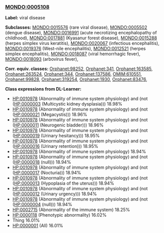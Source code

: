 
### [MONDO:0005108](http://purl.obolibrary.org/obo/MONDO_0005108)
**Label:** viral disease

**Subclasses:** [MONDO:0015576](http://purl.obolibrary.org/obo/MONDO_0015576) (rare viral disease), [MONDO:0005502](http://purl.obolibrary.org/obo/MONDO_0005502) (dengue disease), [MONDO:0016991](http://purl.obolibrary.org/obo/MONDO_0016991) (acute necrotizing encephalopathy of childhood), [MONDO:0017881](http://purl.obolibrary.org/obo/MONDO_0017881) (Kyasanur forest disease), [MONDO:0015288](http://purl.obolibrary.org/obo/MONDO_0015288) (herpes simplex virus keratitis), [MONDO:0020067](http://purl.obolibrary.org/obo/MONDO_0020067) (infectious encephalitis), [MONDO:0019376](http://purl.obolibrary.org/obo/MONDO_0019376) (West-nile encephalitis), [MONDO:0012521](http://purl.obolibrary.org/obo/MONDO_0012521) (herpes simplex encephalitis), [MONDO:0018087](http://purl.obolibrary.org/obo/MONDO_0018087) (viral hemorrhagic fever), [MONDO:0018093](http://purl.obolibrary.org/obo/MONDO_0018093) (arbovirus fever), 

**Corr. equiv. classes:** [Orphanet:98252](http://www.orpha.net/ORDO/Orphanet_98252), [Orphanet:341](http://www.orpha.net/ORDO/Orphanet_341), [Orphanet:163585](http://www.orpha.net/ORDO/Orphanet_163585), [Orphanet:263524](http://www.orpha.net/ORDO/Orphanet_263524), [Orphanet:344](http://www.orpha.net/ORDO/Orphanet_344), [Orphanet:137586](http://www.orpha.net/ORDO/Orphanet_137586), [OMIM:610551](http://purl.obolibrary.org/obo/OMIM_610551), [Orphanet:99828](http://www.orpha.net/ORDO/Orphanet_99828), [Orphanet:319254](http://www.orpha.net/ORDO/Orphanet_319254), [Orphanet:1930](http://www.orpha.net/ORDO/Orphanet_1930), [Orphanet:83476](http://www.orpha.net/ORDO/Orphanet_83476), 

**Class expressions from DL-Learner:**

- [HP:0010978](http://purl.obolibrary.org/obo/HP_0010978) (Abnormality of immune system physiology) and (not ([HP:0000003](http://purl.obolibrary.org/obo/HP_0000003) (Multicystic kidney dysplasia))) 18.98%
- [HP:0010978](http://purl.obolibrary.org/obo/HP_0010978) (Abnormality of immune system physiology) and (not ([HP:0000021](http://purl.obolibrary.org/obo/HP_0000021) (Megacystis))) 18.96%
- [HP:0010978](http://purl.obolibrary.org/obo/HP_0010978) (Abnormality of immune system physiology) and (not ([HP:0000011](http://purl.obolibrary.org/obo/HP_0000011) (Neurogenic bladder))) 18.96%
- [HP:0010978](http://purl.obolibrary.org/obo/HP_0010978) (Abnormality of immune system physiology) and (not ([HP:0000019](http://purl.obolibrary.org/obo/HP_0000019) (Urinary hesitancy))) 18.95%
- [HP:0010978](http://purl.obolibrary.org/obo/HP_0010978) (Abnormality of immune system physiology) and (not ([HP:0000016](http://purl.obolibrary.org/obo/HP_0000016) (Urinary retention))) 18.95%
- [HP:0010978](http://purl.obolibrary.org/obo/HP_0010978) (Abnormality of immune system physiology) 18.94%
- [HP:0010978](http://purl.obolibrary.org/obo/HP_0010978) (Abnormality of immune system physiology) and (not ([HP:0000018](http://purl.obolibrary.org/obo/HP_0000018) (null))) 18.94%
- [HP:0010978](http://purl.obolibrary.org/obo/HP_0010978) (Abnormality of immune system physiology) and (not ([HP:0000017](http://purl.obolibrary.org/obo/HP_0000017) (Nocturia))) 18.94%
- [HP:0010978](http://purl.obolibrary.org/obo/HP_0010978) (Abnormality of immune system physiology) and (not ([HP:0000013](http://purl.obolibrary.org/obo/HP_0000013) (Hypoplasia of the uterus))) 18.94%
- [HP:0010978](http://purl.obolibrary.org/obo/HP_0010978) (Abnormality of immune system physiology) and (not ([HP:0000012](http://purl.obolibrary.org/obo/HP_0000012) (Urinary urgency))) 18.94%
- [HP:0010978](http://purl.obolibrary.org/obo/HP_0010978) (Abnormality of immune system physiology) and (not ([HP:0000004](http://purl.obolibrary.org/obo/HP_0000004) (null))) 18.94%
- [HP:0002715](http://purl.obolibrary.org/obo/HP_0002715) (Abnormality of the immune system) 18.25%
- [HP:0000118](http://purl.obolibrary.org/obo/HP_0000118) (Phenotypic abnormality) 16.02%
- Thing 16.01%
- [HP:0000001](http://purl.obolibrary.org/obo/HP_0000001) (All) 16.01%


